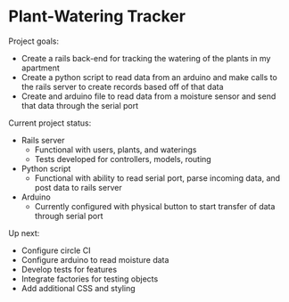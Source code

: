 # Plant-Watering Tracker

Project goals:
* Create a rails back-end for tracking the watering of the plants in my apartment
* Create a python script to read data from an arduino and make calls to the rails server to create records based off of that data
* Create and arduino file to read data from a moisture sensor and send that data through the serial port

Current project status:
* Rails server
  * Functional with users, plants, and waterings
  * Tests developed for controllers, models, routing
* Python script
  * Functional with ability to read serial port, parse incoming data, and post data to rails server
* Arduino
  * Currently configured with physical button to start transfer of data through serial port

Up next:
* Configure circle CI
* Configure arduino to read moisture data
* Develop tests for features
* Integrate factories for testing objects
* Add additional CSS and styling

